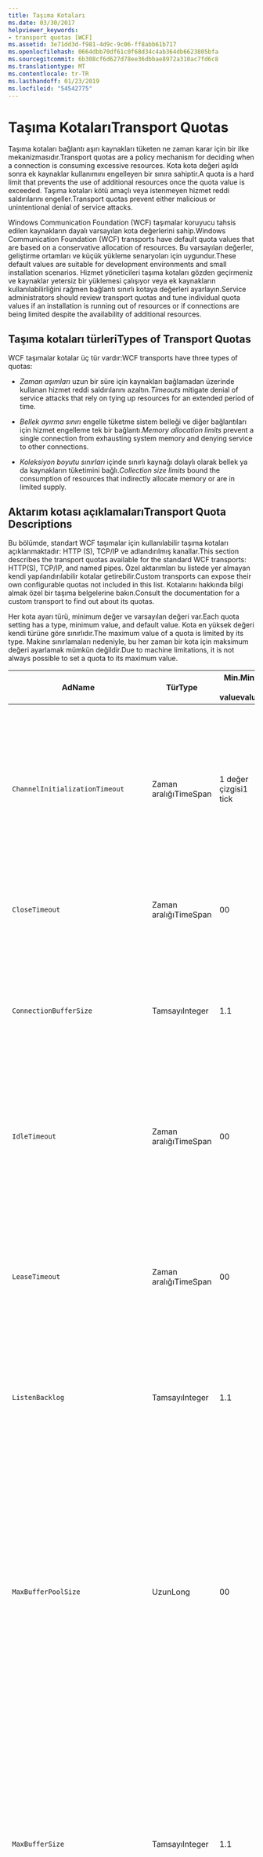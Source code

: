 ```yaml
---
title: Taşıma Kotaları
ms.date: 03/30/2017
helpviewer_keywords:
- transport quotas [WCF]
ms.assetid: 3e71dd3d-f981-4d9c-9c06-ff8abb61b717
ms.openlocfilehash: 0664dbb70df61c0f68d34c4ab364db6623805bfa
ms.sourcegitcommit: 6b308cf6d627d78ee36dbbae8972a310ac7fd6c8
ms.translationtype: MT
ms.contentlocale: tr-TR
ms.lasthandoff: 01/23/2019
ms.locfileid: "54542775"
---
```

# <a name="transport-quotas"></a><span data-ttu-id="6b818-102">Taşıma Kotaları</span><span class="sxs-lookup"><span data-stu-id="6b818-102">Transport Quotas</span></span>
<span data-ttu-id="6b818-103">Taşıma kotaları bağlantı aşırı kaynakları tüketen ne zaman karar için bir ilke mekanizmasıdır.</span><span class="sxs-lookup"><span data-stu-id="6b818-103">Transport quotas are a policy mechanism for deciding when a connection is consuming excessive resources.</span></span> <span data-ttu-id="6b818-104">Kota kota değeri aşıldı sonra ek kaynaklar kullanımını engelleyen bir sınıra sahiptir.</span><span class="sxs-lookup"><span data-stu-id="6b818-104">A quota is a hard limit that prevents the use of additional resources once the quota value is exceeded.</span></span> <span data-ttu-id="6b818-105">Taşıma kotaları kötü amaçlı veya istenmeyen hizmet reddi saldırılarını engeller.</span><span class="sxs-lookup"><span data-stu-id="6b818-105">Transport quotas prevent either malicious or unintentional denial of service attacks.</span></span>  
  
 <span data-ttu-id="6b818-106">Windows Communication Foundation (WCF) taşımalar koruyucu tahsis edilen kaynakların dayalı varsayılan kota değerlerini sahip.</span><span class="sxs-lookup"><span data-stu-id="6b818-106">Windows Communication Foundation (WCF) transports have default quota values that are based on a conservative allocation of resources.</span></span> <span data-ttu-id="6b818-107">Bu varsayılan değerler, geliştirme ortamları ve küçük yükleme senaryoları için uygundur.</span><span class="sxs-lookup"><span data-stu-id="6b818-107">These default values are suitable for development environments and small installation scenarios.</span></span> <span data-ttu-id="6b818-108">Hizmet yöneticileri taşıma kotaları gözden geçirmeniz ve kaynaklar yetersiz bir yüklemesi çalışıyor veya ek kaynakların kullanılabilirliğini rağmen bağlantı sınırlı kotaya değerleri ayarlayın.</span><span class="sxs-lookup"><span data-stu-id="6b818-108">Service administrators should review transport quotas and tune individual quota values if an installation is running out of resources or if connections are being limited despite the availability of additional resources.</span></span>  
  
## <a name="types-of-transport-quotas"></a><span data-ttu-id="6b818-109">Taşıma kotaları türleri</span><span class="sxs-lookup"><span data-stu-id="6b818-109">Types of Transport Quotas</span></span>  
 <span data-ttu-id="6b818-110">WCF taşımalar kotalar üç tür vardır:</span><span class="sxs-lookup"><span data-stu-id="6b818-110">WCF transports have three types of quotas:</span></span>  
  
-   <span data-ttu-id="6b818-111">*Zaman aşımları* uzun bir süre için kaynakları bağlamadan üzerinde kullanan hizmet reddi saldırılarını azaltın.</span><span class="sxs-lookup"><span data-stu-id="6b818-111">*Timeouts* mitigate denial of service attacks that rely on tying up resources for an extended period of time.</span></span>  
  
-   <span data-ttu-id="6b818-112">*Bellek ayırma sınırı* engelle tüketme sistem belleği ve diğer bağlantıları için hizmet engelleme tek bir bağlantı.</span><span class="sxs-lookup"><span data-stu-id="6b818-112">*Memory allocation limits* prevent a single connection from exhausting system memory and denying service to other connections.</span></span>  
  
-   <span data-ttu-id="6b818-113">*Koleksiyon boyutu sınırları* içinde sınırlı kaynağı dolaylı olarak bellek ya da kaynakların tüketimini bağlı.</span><span class="sxs-lookup"><span data-stu-id="6b818-113">*Collection size limits* bound the consumption of resources that indirectly allocate memory or are in limited supply.</span></span>  
  
## <a name="transport-quota-descriptions"></a><span data-ttu-id="6b818-114">Aktarım kotası açıklamaları</span><span class="sxs-lookup"><span data-stu-id="6b818-114">Transport Quota Descriptions</span></span>  
 <span data-ttu-id="6b818-115">Bu bölümde, standart WCF taşımalar için kullanılabilir taşıma kotaları açıklanmaktadır: HTTP (S), TCP/IP ve adlandırılmış kanallar.</span><span class="sxs-lookup"><span data-stu-id="6b818-115">This section describes the transport quotas available for the standard WCF transports: HTTP(S), TCP/IP, and named pipes.</span></span> <span data-ttu-id="6b818-116">Özel aktarımları bu listede yer almayan kendi yapılandırılabilir kotalar getirebilir.</span><span class="sxs-lookup"><span data-stu-id="6b818-116">Custom transports can expose their own configurable quotas not included in this list.</span></span> <span data-ttu-id="6b818-117">Kotalarını hakkında bilgi almak özel bir taşıma belgelerine bakın.</span><span class="sxs-lookup"><span data-stu-id="6b818-117">Consult the documentation for a custom transport to find out about its quotas.</span></span>  
  
 <span data-ttu-id="6b818-118">Her kota ayarı türü, minimum değer ve varsayılan değeri var.</span><span class="sxs-lookup"><span data-stu-id="6b818-118">Each quota setting has a type, minimum value, and default value.</span></span> <span data-ttu-id="6b818-119">Kota en yüksek değeri kendi türüne göre sınırlıdır.</span><span class="sxs-lookup"><span data-stu-id="6b818-119">The maximum value of a quota is limited by its type.</span></span> <span data-ttu-id="6b818-120">Makine sınırlamaları nedeniyle, bu her zaman bir kota için maksimum değeri ayarlamak mümkün değildir.</span><span class="sxs-lookup"><span data-stu-id="6b818-120">Due to machine limitations, it is not always possible to set a quota to its maximum value.</span></span>  
  
|<span data-ttu-id="6b818-121">Ad</span><span class="sxs-lookup"><span data-stu-id="6b818-121">Name</span></span>|<span data-ttu-id="6b818-122">Tür</span><span class="sxs-lookup"><span data-stu-id="6b818-122">Type</span></span>|<span data-ttu-id="6b818-123">Min.</span><span class="sxs-lookup"><span data-stu-id="6b818-123">Min.</span></span><br /><br /> <span data-ttu-id="6b818-124">value</span><span class="sxs-lookup"><span data-stu-id="6b818-124">value</span></span>|<span data-ttu-id="6b818-125">Varsayılan</span><span class="sxs-lookup"><span data-stu-id="6b818-125">Default</span></span><br /><br /> <span data-ttu-id="6b818-126">value</span><span class="sxs-lookup"><span data-stu-id="6b818-126">value</span></span>|<span data-ttu-id="6b818-127">Açıklama</span><span class="sxs-lookup"><span data-stu-id="6b818-127">Description</span></span>|  
|----------|----------|--------------------|-----------------------|-----------------|  
|`ChannelInitializationTimeout`|<span data-ttu-id="6b818-128">Zaman aralığı</span><span class="sxs-lookup"><span data-stu-id="6b818-128">TimeSpan</span></span>|<span data-ttu-id="6b818-129">1 değer çizgisi</span><span class="sxs-lookup"><span data-stu-id="6b818-129">1 tick</span></span>|<span data-ttu-id="6b818-130">5 sn</span><span class="sxs-lookup"><span data-stu-id="6b818-130">5 sec</span></span>|<span data-ttu-id="6b818-131">İlk okuma sırasında giriş gönderilecek bir bağlantı için beklenecek en uzun süre.</span><span class="sxs-lookup"><span data-stu-id="6b818-131">Maximum time to wait for a connection to send the preamble during the initial read.</span></span> <span data-ttu-id="6b818-132">Kimlik doğrulaması gerçekleşmeden önce bu verileri alınır.</span><span class="sxs-lookup"><span data-stu-id="6b818-132">This data is received before authentication occurs.</span></span> <span data-ttu-id="6b818-133">Bu ayar genellikle daha küçüktür `ReceiveTimeout` kota değeri.</span><span class="sxs-lookup"><span data-stu-id="6b818-133">This setting is generally much smaller than the `ReceiveTimeout` quota value.</span></span>|  
|`CloseTimeout`|<span data-ttu-id="6b818-134">Zaman aralığı</span><span class="sxs-lookup"><span data-stu-id="6b818-134">TimeSpan</span></span>|<span data-ttu-id="6b818-135">0</span><span class="sxs-lookup"><span data-stu-id="6b818-135">0</span></span>|<span data-ttu-id="6b818-136">1 dakika</span><span class="sxs-lookup"><span data-stu-id="6b818-136">1 min</span></span>|<span data-ttu-id="6b818-137">Bir bağlantı için bir özel durum taşıma yükseltmeden önce kapatmak beklenecek en uzun süre.</span><span class="sxs-lookup"><span data-stu-id="6b818-137">Maximum time to wait for a connection to close before the transport raises an exception.</span></span>|  
|`ConnectionBufferSize`|<span data-ttu-id="6b818-138">Tamsayı</span><span class="sxs-lookup"><span data-stu-id="6b818-138">Integer</span></span>|<span data-ttu-id="6b818-139">1.</span><span class="sxs-lookup"><span data-stu-id="6b818-139">1</span></span>|<span data-ttu-id="6b818-140">8 KB</span><span class="sxs-lookup"><span data-stu-id="6b818-140">8 KB</span></span>|<span data-ttu-id="6b818-141">, İletme bayt cinsinden boyut ve temel alınan aktarımda arabelleklerini alabilirsiniz.</span><span class="sxs-lookup"><span data-stu-id="6b818-141">Size, in bytes, of the transmit and receive buffers of the underlying transport.</span></span> <span data-ttu-id="6b818-142">Arabellek boyutunu artırmayı büyük iletileri gönderirken, aktarım hızı artırabilir.</span><span class="sxs-lookup"><span data-stu-id="6b818-142">Increasing the buffer size can improve throughput when sending large messages.</span></span>|  
|`IdleTimeout`|<span data-ttu-id="6b818-143">Zaman aralığı</span><span class="sxs-lookup"><span data-stu-id="6b818-143">TimeSpan</span></span>|<span data-ttu-id="6b818-144">0</span><span class="sxs-lookup"><span data-stu-id="6b818-144">0</span></span>|<span data-ttu-id="6b818-145">2 dk</span><span class="sxs-lookup"><span data-stu-id="6b818-145">2 min</span></span>|<span data-ttu-id="6b818-146">Havuza alınan bağlantı kapatıldı önce boşta kalacağını en uzun süre.</span><span class="sxs-lookup"><span data-stu-id="6b818-146">Maximum time a pooled connection can remain idle before being closed.</span></span><br /><br /> <span data-ttu-id="6b818-147">Bu ayar yalnızca, havuza alınmış bağlantıları için de geçerlidir.</span><span class="sxs-lookup"><span data-stu-id="6b818-147">This setting only applies to pooled connections.</span></span>|  
|`LeaseTimeout`|<span data-ttu-id="6b818-148">Zaman aralığı</span><span class="sxs-lookup"><span data-stu-id="6b818-148">TimeSpan</span></span>|<span data-ttu-id="6b818-149">0</span><span class="sxs-lookup"><span data-stu-id="6b818-149">0</span></span>|<span data-ttu-id="6b818-150">5 dakika</span><span class="sxs-lookup"><span data-stu-id="6b818-150">5 min</span></span>|<span data-ttu-id="6b818-151">Etkin bir havuza alınmış bağlantı en fazla ömrü.</span><span class="sxs-lookup"><span data-stu-id="6b818-151">Maximum lifetime of an active pooled connection.</span></span> <span data-ttu-id="6b818-152">Belirtilen süre geçtikten sonra geçerli istek hizmet sonra bağlantıyı kapatır.</span><span class="sxs-lookup"><span data-stu-id="6b818-152">After the specified time elapses, the connection closes once the current request is serviced.</span></span><br /><br /> <span data-ttu-id="6b818-153">Bu ayar yalnızca, havuza alınmış bağlantıları için de geçerlidir.</span><span class="sxs-lookup"><span data-stu-id="6b818-153">This setting only applies to pooled connections.</span></span>|  
|`ListenBacklog`|<span data-ttu-id="6b818-154">Tamsayı</span><span class="sxs-lookup"><span data-stu-id="6b818-154">Integer</span></span>|<span data-ttu-id="6b818-155">1.</span><span class="sxs-lookup"><span data-stu-id="6b818-155">1</span></span>|<span data-ttu-id="6b818-156">10</span><span class="sxs-lookup"><span data-stu-id="6b818-156">10</span></span>|<span data-ttu-id="6b818-157">Dinleyici için bu endpoint ek bağlantılar önce unserviced bağlantı sayısı üst sınırı reddedilir.</span><span class="sxs-lookup"><span data-stu-id="6b818-157">Maximum number of connections that the listener can have unserviced before additional connections to that endpoint are denied.</span></span>|  
|`MaxBufferPoolSize`|<span data-ttu-id="6b818-158">Uzun</span><span class="sxs-lookup"><span data-stu-id="6b818-158">Long</span></span>|<span data-ttu-id="6b818-159">0</span><span class="sxs-lookup"><span data-stu-id="6b818-159">0</span></span>|<span data-ttu-id="6b818-160">512 KB</span><span class="sxs-lookup"><span data-stu-id="6b818-160">512 KB</span></span>|<span data-ttu-id="6b818-161">Taşıma, yeniden kullanılabilir ileti arabellek havuzu için düzeyde bayt cinsinden en yüksek bellek.</span><span class="sxs-lookup"><span data-stu-id="6b818-161">Maximum memory, in bytes, that the transport devotes to pooling reusable message buffers.</span></span> <span data-ttu-id="6b818-162">İleti arabellek havuzu sağlayamazsınız, yeni bir arabellek geçici kullanım için ayrılır.</span><span class="sxs-lookup"><span data-stu-id="6b818-162">When the pool cannot supply a message buffer, a new buffer is allocated for temporary use.</span></span><br /><br /> <span data-ttu-id="6b818-163">Pek çok kanal fabrikaları veya dinleyicileri oluşturma yüklemeler arabellek havuzu için büyük miktarlarda bellek ayırabilirsiniz.</span><span class="sxs-lookup"><span data-stu-id="6b818-163">Installations that create many channel factories or listeners can allocate large amounts of memory for buffer pools.</span></span> <span data-ttu-id="6b818-164">Bu arabellek boyutunu azaltma, bu senaryoda bellek kullanımı önemli ölçüde azaltabilir.</span><span class="sxs-lookup"><span data-stu-id="6b818-164">Reducing this buffer size can greatly reduce memory usage in this scenario.</span></span>|  
|`MaxBufferSize`|<span data-ttu-id="6b818-165">Tamsayı</span><span class="sxs-lookup"><span data-stu-id="6b818-165">Integer</span></span>|<span data-ttu-id="6b818-166">1.</span><span class="sxs-lookup"><span data-stu-id="6b818-166">1</span></span>|<span data-ttu-id="6b818-167">64 KB</span><span class="sxs-lookup"><span data-stu-id="6b818-167">64 KB</span></span>|<span data-ttu-id="6b818-168">Akış verileri için kullanılan arabelleğin bayt cinsinden en büyük boyutu.</span><span class="sxs-lookup"><span data-stu-id="6b818-168">Maximum size, in bytes, of a buffer used for streaming data.</span></span> <span data-ttu-id="6b818-169">Bu aktarım kotası ayarlı değil, ya da akış taşıma kullanmıyor durumunda kota değeri küçük aynıdır, `MaxReceivedMessageSize` kota değeri ve <xref:System.Int32.MaxValue>.</span><span class="sxs-lookup"><span data-stu-id="6b818-169">If this transport quota is not set, or the transport is not using streaming, then the quota value is the same as the smaller of the `MaxReceivedMessageSize` quota value and <xref:System.Int32.MaxValue>.</span></span>|  
|`MaxOutboundConnectionsPerEndpoint`|<span data-ttu-id="6b818-170">Tamsayı</span><span class="sxs-lookup"><span data-stu-id="6b818-170">Integer</span></span>|<span data-ttu-id="6b818-171">1.</span><span class="sxs-lookup"><span data-stu-id="6b818-171">1</span></span>|<span data-ttu-id="6b818-172">10</span><span class="sxs-lookup"><span data-stu-id="6b818-172">10</span></span>|<span data-ttu-id="6b818-173">Belirli bir uç nokta ile ilişkilendirilebilir giden bağlantıları sayısı.</span><span class="sxs-lookup"><span data-stu-id="6b818-173">Maximum number of outgoing connections that can be associated with a particular endpoint.</span></span><br /><br /> <span data-ttu-id="6b818-174">Bu ayar yalnızca, havuza alınmış bağlantıları için de geçerlidir.</span><span class="sxs-lookup"><span data-stu-id="6b818-174">This setting only applies to pooled connections.</span></span>|  
|`MaxOutputDelay`|<span data-ttu-id="6b818-175">Zaman aralığı</span><span class="sxs-lookup"><span data-stu-id="6b818-175">TimeSpan</span></span>|<span data-ttu-id="6b818-176">0</span><span class="sxs-lookup"><span data-stu-id="6b818-176">0</span></span>|<span data-ttu-id="6b818-177">200 ms</span><span class="sxs-lookup"><span data-stu-id="6b818-177">200 ms</span></span>|<span data-ttu-id="6b818-178">Ek iletiler tek bir işlemde toplu işleme için bir gönderme işlemi sonra beklenecek en uzun süre.</span><span class="sxs-lookup"><span data-stu-id="6b818-178">Maximum time to wait after a send operation for batching additional messages in a single operation.</span></span> <span data-ttu-id="6b818-179">Temel alınan aktarımda arabelleğinin dolarsa iletileri daha önce gönderilir.</span><span class="sxs-lookup"><span data-stu-id="6b818-179">Messages are sent earlier if the buffer of the underlying transport becomes full.</span></span> <span data-ttu-id="6b818-180">Ek ileti gönderme, gecikme süresi sıfırlanmaz.</span><span class="sxs-lookup"><span data-stu-id="6b818-180">Sending additional messages does not reset the delay period.</span></span>|  
|`MaxPendingAccepts`|<span data-ttu-id="6b818-181">Tamsayı</span><span class="sxs-lookup"><span data-stu-id="6b818-181">Integer</span></span>|<span data-ttu-id="6b818-182">1.</span><span class="sxs-lookup"><span data-stu-id="6b818-182">1</span></span>|<span data-ttu-id="6b818-183">1.</span><span class="sxs-lookup"><span data-stu-id="6b818-183">1</span></span>|<span data-ttu-id="6b818-184">Sayısı kanallar için Dinleyicide bekleyen olduğunu kabul eder.</span><span class="sxs-lookup"><span data-stu-id="6b818-184">Maximum number of accepts for channels that the listener can have waiting.</span></span><br /><br /> <span data-ttu-id="6b818-185">Bir accept tamamladıktan ve yeni başlangıç kabul arasındaki zaman aralığı yok.</span><span class="sxs-lookup"><span data-stu-id="6b818-185">There is an interval of time between the accept completing and a new accept starting.</span></span> <span data-ttu-id="6b818-186">Bu koleksiyon boyutunu artırmayı bırakılmakta öğesinden bu aralık sırasında bağlanan istemciler engelleyebilirsiniz.</span><span class="sxs-lookup"><span data-stu-id="6b818-186">Increasing this collection size can prevent clients that connect during this interval from being dropped.</span></span>|  
|`MaxPendingConnections`|<span data-ttu-id="6b818-187">Tamsayı</span><span class="sxs-lookup"><span data-stu-id="6b818-187">Integer</span></span>|<span data-ttu-id="6b818-188">1.</span><span class="sxs-lookup"><span data-stu-id="6b818-188">1</span></span>|<span data-ttu-id="6b818-189">10</span><span class="sxs-lookup"><span data-stu-id="6b818-189">10</span></span>|<span data-ttu-id="6b818-190">Dinleyici uygulama tarafından kabul edilmeyi bekliyor olabilir bağlantılarının maksimum sayısı.</span><span class="sxs-lookup"><span data-stu-id="6b818-190">Maximum number of connections that the listener can have waiting to be accepted by the application.</span></span> <span data-ttu-id="6b818-191">Bu kota değeri aşıldığında, yeni gelen bağlantılar kesilir yerine kabul edilmeyi bekliyor.</span><span class="sxs-lookup"><span data-stu-id="6b818-191">When this quota value is exceeded, new incoming connections are dropped rather than waiting to be accepted.</span></span><br /><br /> <span data-ttu-id="6b818-192">Bağlantı özellikleri ileti güvenliği gibi birden fazla bağlantı açmak bir istemci neden olabilir.</span><span class="sxs-lookup"><span data-stu-id="6b818-192">Connection features such as message security can cause a client to open more than one connection.</span></span> <span data-ttu-id="6b818-193">Hizmet yöneticileri, bu ek bağlantılar için bu kota değeri ayarlarken hesap.</span><span class="sxs-lookup"><span data-stu-id="6b818-193">Service administrators should account for these additional connections when setting this quota value.</span></span>|  
|`MaxReceivedMessageSize`|<span data-ttu-id="6b818-194">Uzun</span><span class="sxs-lookup"><span data-stu-id="6b818-194">Long</span></span>|<span data-ttu-id="6b818-195">1.</span><span class="sxs-lookup"><span data-stu-id="6b818-195">1</span></span>|<span data-ttu-id="6b818-196">64 KB</span><span class="sxs-lookup"><span data-stu-id="6b818-196">64 KB</span></span>|<span data-ttu-id="6b818-197">Bayt cinsinden aktarım özel durum harekete önce başlıkları dahil alınan iletinin en büyük boyutu.</span><span class="sxs-lookup"><span data-stu-id="6b818-197">Maximum size, in bytes, of a received message, including headers, before the transport raises an exception.</span></span>|  
|`OpenTimeout`|<span data-ttu-id="6b818-198">Zaman aralığı</span><span class="sxs-lookup"><span data-stu-id="6b818-198">TimeSpan</span></span>|<span data-ttu-id="6b818-199">0</span><span class="sxs-lookup"><span data-stu-id="6b818-199">0</span></span>|<span data-ttu-id="6b818-200">1 dakika</span><span class="sxs-lookup"><span data-stu-id="6b818-200">1 min</span></span>|<span data-ttu-id="6b818-201">Aktarım, özel durum harekete önce kurulan bir bağlantı için beklenecek en uzun süre.</span><span class="sxs-lookup"><span data-stu-id="6b818-201">Maximum time to wait for a connection to be established before the transport raises an exception.</span></span>|  
|`ReceiveTimeout`|<span data-ttu-id="6b818-202">Zaman aralığı</span><span class="sxs-lookup"><span data-stu-id="6b818-202">TimeSpan</span></span>|<span data-ttu-id="6b818-203">0</span><span class="sxs-lookup"><span data-stu-id="6b818-203">0</span></span>|<span data-ttu-id="6b818-204">10 dakikalık</span><span class="sxs-lookup"><span data-stu-id="6b818-204">10 min</span></span>|<span data-ttu-id="6b818-205">Taşıma bir özel durum oluşturmadan önce tamamlamak okuma işlemi için beklenecek en uzun süre.</span><span class="sxs-lookup"><span data-stu-id="6b818-205">Maximum time to wait for a read operation to complete before the transport raises an exception.</span></span>|  
|`SendTimeout`|<span data-ttu-id="6b818-206">Zaman aralığı</span><span class="sxs-lookup"><span data-stu-id="6b818-206">Timespan</span></span>|<span data-ttu-id="6b818-207">0</span><span class="sxs-lookup"><span data-stu-id="6b818-207">0</span></span>|<span data-ttu-id="6b818-208">1 dakika</span><span class="sxs-lookup"><span data-stu-id="6b818-208">1 min</span></span>|<span data-ttu-id="6b818-209">Aktarım, özel durum harekete önce tamamlanması gereken bir yazma işlemi için beklenecek en uzun süre.</span><span class="sxs-lookup"><span data-stu-id="6b818-209">Maximum time to wait for a write operation to complete before the transport raises an exception.</span></span>|  
  
 <span data-ttu-id="6b818-210">Taşıma kotaları `MaxPendingConnections` ve `MaxOutboundConnectionsPerEndpoint` adlı bir tek aktarım kotası birleştirilir `MaxConnections` bağlama veya yapılandırma ayarlandığında.</span><span class="sxs-lookup"><span data-stu-id="6b818-210">The transport quotas `MaxPendingConnections` and `MaxOutboundConnectionsPerEndpoint` are combined into a single transport quota called `MaxConnections` when set through the binding or configuration.</span></span> <span data-ttu-id="6b818-211">Yalnızca bağlama öğesi, özel olarak bu kota değerlerini ayrı ayrı ayarlamaya izin verir.</span><span class="sxs-lookup"><span data-stu-id="6b818-211">Only the binding element allows setting these quota values individually.</span></span> <span data-ttu-id="6b818-212">`MaxConnections` Aktarım kotası, minimum ve varsayılan değerlerine sahip.</span><span class="sxs-lookup"><span data-stu-id="6b818-212">The `MaxConnections` transport quota has the same minimum and default values.</span></span>  
  
## <a name="setting-transport-quotas"></a><span data-ttu-id="6b818-213">Taşıma kotaları ayarlama</span><span class="sxs-lookup"><span data-stu-id="6b818-213">Setting Transport Quotas</span></span>  
 <span data-ttu-id="6b818-214">Taşıma kotaları aktarım bağlama öğesi, aktarım bağlama, uygulama yapılandırması veya ana bilgisayar ilkesine ayarlanır.</span><span class="sxs-lookup"><span data-stu-id="6b818-214">Transport quotas are set through the transport binding element, the transport binding, application configuration, or host policy.</span></span> <span data-ttu-id="6b818-215">Bu belge, ana bilgisayar ilkesi aracılığıyla ayarı taşımalar kapsamaz.</span><span class="sxs-lookup"><span data-stu-id="6b818-215">This document does not cover setting transports through host policy.</span></span> <span data-ttu-id="6b818-216">Ana bilgisayar ilkesi kotalar ayarlarını bulmak temel alınan aktarımda belgelerine bakın.</span><span class="sxs-lookup"><span data-stu-id="6b818-216">Consult the documentation for the underlying transport to discover the settings for host policy quotas.</span></span> <span data-ttu-id="6b818-217">[Yapılandırma HTTP ve HTTPS](../../../../docs/framework/wcf/feature-details/configuring-http-and-https.md) konu, Http.sys sürücüsü için kota ayarları açıklar.</span><span class="sxs-lookup"><span data-stu-id="6b818-217">The [Configuring HTTP and HTTPS](../../../../docs/framework/wcf/feature-details/configuring-http-and-https.md) topic describes quota settings for the Http.sys driver.</span></span> <span data-ttu-id="6b818-218">Windows yapılandırma hakkında daha fazla bilgi için Microsoft Bilgi Bankası arama HTTP, TCP/IP'yi ve adlandırılmış kanal bağlantılarına sınırlar.</span><span class="sxs-lookup"><span data-stu-id="6b818-218">Search the Microsoft Knowledge Base for more information about configuring Windows limits on HTTP, TCP/IP, and named pipe connections.</span></span>  
  
 <span data-ttu-id="6b818-219">Diğer tip kotalar taşımalarına dolaylı olarak uygulanır.</span><span class="sxs-lookup"><span data-stu-id="6b818-219">Other types of quotas apply indirectly to transports.</span></span> <span data-ttu-id="6b818-220">Bir iletiyi baytlara dönüştürmek için taşıma kullanan ileti Kodlayıcı kendi kota ayarları olabilir.</span><span class="sxs-lookup"><span data-stu-id="6b818-220">The message encoder that the transport uses to transform a message into bytes can have its own quota settings.</span></span> <span data-ttu-id="6b818-221">Ancak, bu kotalar kullanılan taşıma türü bağımsızdır.</span><span class="sxs-lookup"><span data-stu-id="6b818-221">However, these quotas are independent of the type of transport being used.</span></span>  
  
### <a name="controlling-transport-quotas-from-the-binding-element"></a><span data-ttu-id="6b818-222">Taşıma kotaları bağlama öğesinden denetleme</span><span class="sxs-lookup"><span data-stu-id="6b818-222">Controlling Transport Quotas from the Binding Element</span></span>  
 <span data-ttu-id="6b818-223">Taşıma kotaları bağlama öğesi aracılığıyla ayarı taşıma ait davranışı denetlemek, en büyük esnekliği sunar.</span><span class="sxs-lookup"><span data-stu-id="6b818-223">Setting transport quotas through the binding element offers the greatest flexibility in controlling the transport's behavior.</span></span> <span data-ttu-id="6b818-224">Varsayılan zaman aşımlarını, alma, açık, kapatın ve kanal oluşturulduğunda operations bağlamayı alınır gönderin.</span><span class="sxs-lookup"><span data-stu-id="6b818-224">The default timeouts for Close, Open, Receive, and Send operations are taken from the binding when a channel is built.</span></span>  
  
|<span data-ttu-id="6b818-225">Ad</span><span class="sxs-lookup"><span data-stu-id="6b818-225">Name</span></span>|<span data-ttu-id="6b818-226">HTTP</span><span class="sxs-lookup"><span data-stu-id="6b818-226">HTTP</span></span>|<span data-ttu-id="6b818-227">TCP/IP</span><span class="sxs-lookup"><span data-stu-id="6b818-227">TCP/IP</span></span>|<span data-ttu-id="6b818-228">Adlandırılmış kanal</span><span class="sxs-lookup"><span data-stu-id="6b818-228">Named pipe</span></span>|  
|----------|----------|-------------|----------------|  
|`ChannelInitializationTimeout`||<span data-ttu-id="6b818-229">X</span><span class="sxs-lookup"><span data-stu-id="6b818-229">X</span></span>|<span data-ttu-id="6b818-230">X</span><span class="sxs-lookup"><span data-stu-id="6b818-230">X</span></span>|  
|`CloseTimeout`||||  
|`ConnectionBufferSize`||<span data-ttu-id="6b818-231">X</span><span class="sxs-lookup"><span data-stu-id="6b818-231">X</span></span>|<span data-ttu-id="6b818-232">X</span><span class="sxs-lookup"><span data-stu-id="6b818-232">X</span></span>|  
|`IdleTimeout`||<span data-ttu-id="6b818-233">X</span><span class="sxs-lookup"><span data-stu-id="6b818-233">X</span></span>|<span data-ttu-id="6b818-234">X</span><span class="sxs-lookup"><span data-stu-id="6b818-234">X</span></span>|  
|`LeaseTimeout`||<span data-ttu-id="6b818-235">X</span><span class="sxs-lookup"><span data-stu-id="6b818-235">X</span></span>||  
|`ListenBacklog`||<span data-ttu-id="6b818-236">X</span><span class="sxs-lookup"><span data-stu-id="6b818-236">X</span></span>||  
|`MaxBufferPoolSize`|<span data-ttu-id="6b818-237">X</span><span class="sxs-lookup"><span data-stu-id="6b818-237">X</span></span>|<span data-ttu-id="6b818-238">X</span><span class="sxs-lookup"><span data-stu-id="6b818-238">X</span></span>|<span data-ttu-id="6b818-239">X</span><span class="sxs-lookup"><span data-stu-id="6b818-239">X</span></span>|  
|`MaxBufferSize`|<span data-ttu-id="6b818-240">X</span><span class="sxs-lookup"><span data-stu-id="6b818-240">X</span></span>|<span data-ttu-id="6b818-241">X</span><span class="sxs-lookup"><span data-stu-id="6b818-241">X</span></span>|<span data-ttu-id="6b818-242">X</span><span class="sxs-lookup"><span data-stu-id="6b818-242">X</span></span>|  
|`MaxOutboundConnectionsPerEndpoint`||<span data-ttu-id="6b818-243">X</span><span class="sxs-lookup"><span data-stu-id="6b818-243">X</span></span>|<span data-ttu-id="6b818-244">X</span><span class="sxs-lookup"><span data-stu-id="6b818-244">X</span></span>|  
|`MaxOutputDelay`||<span data-ttu-id="6b818-245">X</span><span class="sxs-lookup"><span data-stu-id="6b818-245">X</span></span>|<span data-ttu-id="6b818-246">X</span><span class="sxs-lookup"><span data-stu-id="6b818-246">X</span></span>|  
|`MaxPendingAccepts`||<span data-ttu-id="6b818-247">X</span><span class="sxs-lookup"><span data-stu-id="6b818-247">X</span></span>|<span data-ttu-id="6b818-248">X</span><span class="sxs-lookup"><span data-stu-id="6b818-248">X</span></span>|  
|`MaxPendingConnections`||<span data-ttu-id="6b818-249">X</span><span class="sxs-lookup"><span data-stu-id="6b818-249">X</span></span>|<span data-ttu-id="6b818-250">X</span><span class="sxs-lookup"><span data-stu-id="6b818-250">X</span></span>|  
|`MaxReceivedMessageSize`|<span data-ttu-id="6b818-251">X</span><span class="sxs-lookup"><span data-stu-id="6b818-251">X</span></span>|<span data-ttu-id="6b818-252">X</span><span class="sxs-lookup"><span data-stu-id="6b818-252">X</span></span>|<span data-ttu-id="6b818-253">X</span><span class="sxs-lookup"><span data-stu-id="6b818-253">X</span></span>|  
|`OpenTimeout`||||  
|`ReceiveTimeout`||||  
|`SendTimeout`||||  
  
### <a name="controlling-transport-quotas-from-the-binding"></a><span data-ttu-id="6b818-254">Taşıma kotaları bağlama gelen denetleme</span><span class="sxs-lookup"><span data-stu-id="6b818-254">Controlling Transport Quotas from the Binding</span></span>  
 <span data-ttu-id="6b818-255">Taşıma kotaları ayarlama bağlama aracılığıyla yine de en sık karşılaşılan kota değerlerine erişim sağlarken aralarından seçim yapabileceğiniz kotalar basitleştirilmiş bir dizi sunar.</span><span class="sxs-lookup"><span data-stu-id="6b818-255">Setting transport quotas through the binding offers a simplified set of quotas to choose from while still giving access to the most common quota values.</span></span>  
  
|<span data-ttu-id="6b818-256">Ad</span><span class="sxs-lookup"><span data-stu-id="6b818-256">Name</span></span>|<span data-ttu-id="6b818-257">HTTP</span><span class="sxs-lookup"><span data-stu-id="6b818-257">HTTP</span></span>|<span data-ttu-id="6b818-258">TCP/IP</span><span class="sxs-lookup"><span data-stu-id="6b818-258">TCP/IP</span></span>|<span data-ttu-id="6b818-259">Adlandırılmış kanal</span><span class="sxs-lookup"><span data-stu-id="6b818-259">Named pipe</span></span>|  
|----------|----------|-------------|----------------|  
|`ChannelInitializationTimeout`||||  
|`CloseTimeout`|<span data-ttu-id="6b818-260">X</span><span class="sxs-lookup"><span data-stu-id="6b818-260">X</span></span>|<span data-ttu-id="6b818-261">X</span><span class="sxs-lookup"><span data-stu-id="6b818-261">X</span></span>|<span data-ttu-id="6b818-262">X</span><span class="sxs-lookup"><span data-stu-id="6b818-262">X</span></span>|  
|`ConnectionBufferSize`||||  
|`IdleTimeout`||||  
|`LeaseTimeout`||||  
|`ListenBacklog`||<span data-ttu-id="6b818-263">X</span><span class="sxs-lookup"><span data-stu-id="6b818-263">X</span></span>||  
|`MaxBufferPoolSize`|<span data-ttu-id="6b818-264">X</span><span class="sxs-lookup"><span data-stu-id="6b818-264">X</span></span>|<span data-ttu-id="6b818-265">X</span><span class="sxs-lookup"><span data-stu-id="6b818-265">X</span></span>|<span data-ttu-id="6b818-266">X</span><span class="sxs-lookup"><span data-stu-id="6b818-266">X</span></span>|  
|`MaxBufferSize`|<span data-ttu-id="6b818-267">1.</span><span class="sxs-lookup"><span data-stu-id="6b818-267">1</span></span>|<span data-ttu-id="6b818-268">X</span><span class="sxs-lookup"><span data-stu-id="6b818-268">X</span></span>|<span data-ttu-id="6b818-269">X</span><span class="sxs-lookup"><span data-stu-id="6b818-269">X</span></span>|  
|`MaxOutboundConnectionsPerEndpoint`||<span data-ttu-id="6b818-270">2</span><span class="sxs-lookup"><span data-stu-id="6b818-270">2</span></span>|<span data-ttu-id="6b818-271">2</span><span class="sxs-lookup"><span data-stu-id="6b818-271">2</span></span>|  
|`MaxOutputDelay`||||  
|`MaxPendingAccepts`||||  
|`MaxPendingConnections`||<span data-ttu-id="6b818-272">2</span><span class="sxs-lookup"><span data-stu-id="6b818-272">2</span></span>|<span data-ttu-id="6b818-273">2</span><span class="sxs-lookup"><span data-stu-id="6b818-273">2</span></span>|  
|`MaxReceivedMessageSize`|<span data-ttu-id="6b818-274">X</span><span class="sxs-lookup"><span data-stu-id="6b818-274">X</span></span>|<span data-ttu-id="6b818-275">X</span><span class="sxs-lookup"><span data-stu-id="6b818-275">X</span></span>|<span data-ttu-id="6b818-276">X</span><span class="sxs-lookup"><span data-stu-id="6b818-276">X</span></span>|  
|`OpenTimeout`|<span data-ttu-id="6b818-277">X</span><span class="sxs-lookup"><span data-stu-id="6b818-277">X</span></span>|<span data-ttu-id="6b818-278">X</span><span class="sxs-lookup"><span data-stu-id="6b818-278">X</span></span>|<span data-ttu-id="6b818-279">X</span><span class="sxs-lookup"><span data-stu-id="6b818-279">X</span></span>|  
|`ReceiveTimeout`|<span data-ttu-id="6b818-280">X</span><span class="sxs-lookup"><span data-stu-id="6b818-280">X</span></span>|<span data-ttu-id="6b818-281">X</span><span class="sxs-lookup"><span data-stu-id="6b818-281">X</span></span>|<span data-ttu-id="6b818-282">X</span><span class="sxs-lookup"><span data-stu-id="6b818-282">X</span></span>|  
|`SendTimeout`|<span data-ttu-id="6b818-283">X</span><span class="sxs-lookup"><span data-stu-id="6b818-283">X</span></span>|<span data-ttu-id="6b818-284">X</span><span class="sxs-lookup"><span data-stu-id="6b818-284">X</span></span>|<span data-ttu-id="6b818-285">X</span><span class="sxs-lookup"><span data-stu-id="6b818-285">X</span></span>|  
  
1.  <span data-ttu-id="6b818-286">`MaxBufferSize` Aktarım kotası kullanılabilir ise yalnızca `BasicHttp` bağlama.</span><span class="sxs-lookup"><span data-stu-id="6b818-286">The `MaxBufferSize` transport quota is only available on the `BasicHttp` binding.</span></span> <span data-ttu-id="6b818-287">`WSHttp` Bağlamaları akış aktarım modu desteği olmayan senaryolar için vardır.</span><span class="sxs-lookup"><span data-stu-id="6b818-287">The `WSHttp` bindings are for scenarios that do not support streamed transport modes.</span></span>  
  
2.  <span data-ttu-id="6b818-288">Taşıma kotaları `MaxPendingConnections` ve `MaxOutboundConnectionsPerEndpoint` adlı bir tek aktarım kotası birleştirilir `MaxConnections`.</span><span class="sxs-lookup"><span data-stu-id="6b818-288">The transport quotas `MaxPendingConnections` and `MaxOutboundConnectionsPerEndpoint` are combined into a single transport quota called `MaxConnections`.</span></span>  
  
### <a name="controlling-transport-quotas-from-configuration"></a><span data-ttu-id="6b818-289">Taşıma kotaları yapılandırmasından denetleme</span><span class="sxs-lookup"><span data-stu-id="6b818-289">Controlling Transport Quotas from Configuration</span></span>  
 <span data-ttu-id="6b818-290">Uygulama yapılandırması, doğrudan bir bağlaması üzerindeki özelliklerine erişme olarak aynı taşıma kotaları ayarlayabilirsiniz.</span><span class="sxs-lookup"><span data-stu-id="6b818-290">Application configuration can set the same transport quotas as directly accessing properties on a binding.</span></span> <span data-ttu-id="6b818-291">Yapılandırma dosyalarında aktarım kotası adını her zaman küçük harfle başlar.</span><span class="sxs-lookup"><span data-stu-id="6b818-291">In configuration files, the name of a transport quota always starts with a lowercase letter.</span></span> <span data-ttu-id="6b818-292">Örneğin, `CloseTimeout` karşılık gelen bir bağlama özelliği `closeTimeout` yapılandırmasında ayarlama ve `MaxConnections` karşılık gelen bir bağlama özelliği `maxConnections` yapılandırmasında ayarlama.</span><span class="sxs-lookup"><span data-stu-id="6b818-292">For example, the `CloseTimeout` property on a binding corresponds to the `closeTimeout` setting in configuration and the `MaxConnections` property on a binding corresponds to the `maxConnections` setting in configuration.</span></span>  
  
## <a name="see-also"></a><span data-ttu-id="6b818-293">Ayrıca bkz.</span><span class="sxs-lookup"><span data-stu-id="6b818-293">See also</span></span>
- <xref:System.ServiceModel.Channels.HttpsTransportBindingElement>
- <xref:System.ServiceModel.Channels.HttpTransportBindingElement>
- <xref:System.ServiceModel.Channels.TcpTransportBindingElement>
- <xref:System.ServiceModel.Channels.NamedPipeTransportBindingElement>
- <xref:System.ServiceModel.Channels.ConnectionOrientedTransportBindingElement>
- <xref:System.ServiceModel.Channels.TransportBindingElement>
